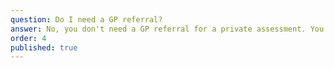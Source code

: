 ```yaml
---
question: Do I need a GP referral?
answer: No, you don't need a GP referral for a private assessment. You can self-refer directly through our website or contact form. However, we can work collaboratively with your GP and other healthcare professionals if you'd like us to share findings with them.
order: 4
published: true
---
```

